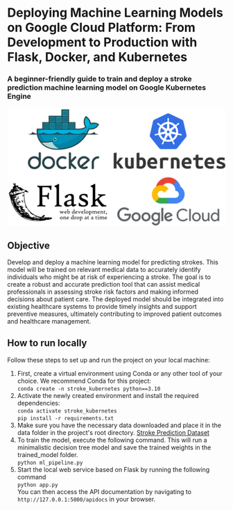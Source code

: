 # Deploying Machine Learning Models on Google Cloud Platform: From Development to Production with Flask, Docker, and Kubernetes
### A beginner-friendly guide to train and deploy a stroke prediction machine learning model on Google Kubernetes Engine

![](https://github.com/Shahrullo/stroke-prediction-kubernetes/blob/main/images/mediumPage2.png)

## Objective
Develop and deploy a machine learning model for predicting strokes. This model will be trained on relevant medical data to accurately identify individuals who might be at risk of experiencing a stroke. The goal is to create a robust and accurate prediction tool that can assist medical professionals in assessing stroke risk factors and making informed decisions about patient care. The deployed model should be integrated into existing healthcare systems to provide timely insights and support preventive measures, ultimately contributing to improved patient outcomes and healthcare management.

## How to run locally
Follow these steps to set up and run the project on your local machine:
1. First, create a virtual environment using Conda or any other tool of your choice. We recommend Conda for this project:\
`conda create -n stroke_kubernetes python==3.10`
2. Activate the newly created environment and install the required dependencies:\
`conda activate stroke_kubernetes`\
`pip install -r requirements.txt`
3. Make sure you have the necessary data downloaded and place it in the data folder in the project's root directory. [Stroke Prediction Dataset](https://www.kaggle.com/datasets/fedesoriano/stroke-prediction-dataset)
4. To train the model, execute the following command. This will run a minimalistic decision tree model and save the trained weights in the trained_model folder.\
`python ml_pipeline.py`
5. Start the local web service based on Flask by running the following command\
`python app.py`\
You can then access the API documentation by navigating to `http://127.0.0.1:5000/apidocs` in your browser.
